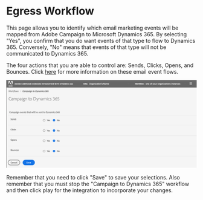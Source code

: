 # Egress Workflow

This page allows you to identify which email marketing events will be mapped from Adobe Campaign to Microsoft Dynamics 365.  By selecting "Yes", you confirm that you do want events of that type to flow to Dynamics 365.   Conversely, "No" means that events of that type will not be communicated to Dynamics 365.   

The four actions that you are able to control are:  Sends, Clicks, Opens, and Bounces.  Click  [here](using-the-campaign-standard-and-microsoft-dynamics-365-integration#email-marketing-event-flow) for more information on these email event flows.

![](assets/d365-to-acs-ui-page-workflows-egress.png) 

Remember that you need to click "Save" to save your selections.   Also remember that you must stop the "Campaign to Dynamics 365"  workflow and then click play for the integration to incorporate your changes.
  